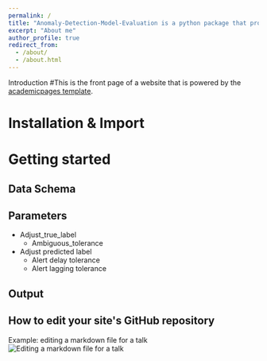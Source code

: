 ```yaml
---
permalink: /
title: "Anomaly-Detection-Model-Evaluation is a python package that provides a variaty of metrics to evaluate anomaly detection models."
excerpt: "About me"
author_profile: true
redirect_from: 
  - /about/
  - /about.html
---
```

Introduction
#This is the front page of a website that is powered by the [academicpages template](https://github.com/academicpages/academicpages.github.io).

Installation & Import
======

Getting started
======

Data Schema
------


Parameters
------



* Adjust_true_label
  * Ambiguous_tolerance
* Adjust predicted label
  * Alert delay tolerance
  * Alert lagging tolerance


Output
------



How to edit your site's GitHub repository
------

Example: editing a markdown file for a talk
![Editing a markdown file for a talk](/images/editing-talk.png)


